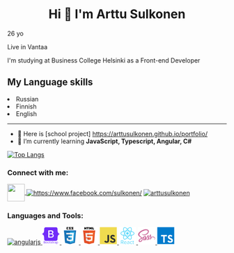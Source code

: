 
 <h1 align="center">Hi 👋 I'm Arttu Sulkonen</h1>
 <p>26 yo</p>
 <p>Live in Vantaa</p>
 <p>I'm studying at Business College Helsinki as a Front-end Developer
 <h2>My Language skills</h2>
  <li>Russian</li>
  <li>Finnish</li>
  <li>English</li>

<hr>

- 🏫 Here is [school project] https://arttusulkonen.github.io/portfolio/
- 🌱 I’m currently learning **JavaScript, Typescript, Angular, C#**
 
 [![Top Langs](https://github-readme-stats.vercel.app/api/top-langs/?username=arttusulkonen&layout=compact)](https://github.com/arttusulkonen/github-readme-stats)


<h3 align="left">Connect with me:</h3>
<p align="left">
<a href="mailto:arttu.sulkonen@gmail.com" target="blank"> <img align="center" src="https://cdn.icon-icons.com/icons2/652/PNG/512/gmail_icon-icons.com_59877.png" height="40" width="40"> </a>
<a href="https://www.facebook.com/sulkonen/" target="blank"><img align="center" src="https://cdn.jsdelivr.net/npm/simple-icons@3.0.1/icons/facebook.svg" alt="https://www.facebook.com/sulkonen/" height="40" width="40" /></a>
<a href="https://instagram.com/arttusulkonen" target="blank"><img align="center" src="https://cdn.jsdelivr.net/npm/simple-icons@3.0.1/icons/instagram.svg" alt="arttusulkonen" height="40" width="40" /></a>
</p>

<h3 align="left">Languages and Tools:</h3>
<p align="left"> <a href="https://angular.io" target="_blank"> <img src="https://angular.io/assets/images/logos/angular/angular.png" alt="angularjs" width="40" height="40"/> </a> <a href="https://getbootstrap.com" target="_blank"> <img src="https://raw.githubusercontent.com/devicons/devicon/master/icons/bootstrap/bootstrap-plain-wordmark.svg" alt="bootstrap" width="40" height="40"/> </a> <a href="https://www.w3schools.com/css/" target="_blank"> <img src="https://raw.githubusercontent.com/devicons/devicon/master/icons/css3/css3-original-wordmark.svg" alt="css3" width="40" height="40"/> </a> <a href="https://www.w3.org/html/" target="_blank"> <img src="https://raw.githubusercontent.com/devicons/devicon/master/icons/html5/html5-original-wordmark.svg" alt="html5" width="40" height="40"/> </a> <a href="https://developer.mozilla.org/en-US/docs/Web/JavaScript" target="_blank"> <img src="https://raw.githubusercontent.com/devicons/devicon/master/icons/javascript/javascript-original.svg" alt="javascript" width="40" height="40"/> </a> <a href="https://reactjs.org/" target="_blank"> <img src="https://raw.githubusercontent.com/devicons/devicon/master/icons/react/react-original-wordmark.svg" alt="react" width="40" height="40"/> </a> <a href="https://sass-lang.com" target="_blank"> <img src="https://raw.githubusercontent.com/devicons/devicon/master/icons/sass/sass-original.svg" alt="sass" width="40" height="40"/> </a> <a href="https://www.typescriptlang.org/" target="_blank"> <img src="https://raw.githubusercontent.com/devicons/devicon/master/icons/typescript/typescript-original.svg" alt="typescript" width="40" height="40"/> </a> </p>


